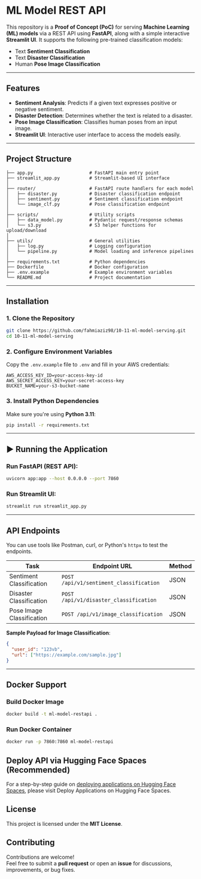# ML Model REST API

This repository is a **Proof of Concept (PoC)** for serving **Machine Learning (ML) models** via a REST API using **FastAPI**, along with a simple interactive **Streamlit UI**. It supports the following pre-trained classification models:

- Text **Sentiment Classification**
- Text **Disaster Classification**
- Human **Pose Image Classification**

---

## Features

- **Sentiment Analysis**: Predicts if a given text expresses positive or negative sentiment.
- **Disaster Detection**: Determines whether the text is related to a disaster.
- **Pose Image Classification**: Classifies human poses from an input image.
- **Streamlit UI**: Interactive user interface to access the models easily.

---

## Project Structure

```
├── app.py                     # FastAPI main entry point
├── streamlit_app.py           # Streamlit-based UI interface
│
├── router/                    # FastAPI route handlers for each model
│   ├── disaster.py            # Disaster classification endpoint
│   ├── sentiment.py           # Sentiment classification endpoint
│   └── image_clf.py           # Pose classification endpoint
│
├── scripts/                   # Utility scripts
│   ├── data_model.py          # Pydantic request/response schemas
│   └── s3.py                  # S3 helper functions for upload/download
│
├── utils/                     # General utilities
│   ├── log.py                 # Logging configuration
│   └── pipeline.py            # Model loading and inference pipelines
│
├── requirements.txt           # Python dependencies
├── Dockerfile                 # Docker configuration
├── .env.example               # Example environment variables
└── README.md                  # Project documentation
```

---

## Installation

### 1. Clone the Repository

```bash
git clone https://github.com/fahmiaziz98/10-11-ml-model-serving.git
cd 10-11-ml-model-serving
```

### 2. Configure Environment Variables

Copy the `.env.example` file to `.env` and fill in your AWS credentials:

```env
AWS_ACCESS_KEY_ID=your-access-key-id
AWS_SECRET_ACCESS_KEY=your-secret-access-key
BUCKET_NAME=your-s3-bucket-name
```

### 3. Install Python Dependencies

Make sure you're using **Python 3.11**:

```bash
pip install -r requirements.txt
```

---

## ▶️ Running the Application

### Run FastAPI (REST API):

```bash
uvicorn app:app --host 0.0.0.0 --port 7860
```

### Run Streamlit UI:
```bash
streamlit run streamlit_app.py
```

---

## API Endpoints

You can use tools like Postman, curl, or Python's `httpx` to test the endpoints.

| Task                      | Endpoint URL                             | Method |
|---------------------------|------------------------------------------|--------|
| Sentiment Classification  | `POST /api/v1/sentiment_classification`  | JSON   |
| Disaster Classification   | `POST /api/v1/disaster_classification`   | JSON   |
| Pose Image Classification | `POST /api/v1/image_classification`      | JSON   |

**Sample Payload for Image Classification**:

```json
{
  "user_id": "123vb",
  "url": ["https://example.com/sample.jpg"]
}
```
---
## Docker Support

### Build Docker Image

```bash
docker build -t ml-model-restapi .
```

### Run Docker Container
```bash
docker run -p 7860:7860 ml-model-restapi
```

## Deploy API via Hugging Face Spaces (Recommended)
For a step-by-step guide on [deploying applications on Hugging Face Spaces](https://huggingface.co/blog/HemanthSai7/deploy-applications-on-huggingface-spaces), please visit Deploy Applications on Hugging Face Spaces.


## License
This project is licensed under the **MIT License**.


## Contributing
Contributions are welcome!  
Feel free to submit a **pull request** or open an **issue** for discussions, improvements, or bug fixes.
